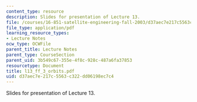 ```yaml
---
content_type: resource
description: Slides for presentation of Lecture 13.
file: /courses/16-851-satellite-engineering-fall-2003/d37aec7e217c5563c322dd06198ec7c4_l13_ff_3_orbits.pdf
file_type: application/pdf
learning_resource_types:
- Lecture Notes
ocw_type: OCWFile
parent_title: Lecture Notes
parent_type: CourseSection
parent_uid: 3b549c67-355e-4f8c-928c-487a6fa37853
resourcetype: Document
title: l13_ff_3_orbits.pdf
uid: d37aec7e-217c-5563-c322-dd06198ec7c4
---
```

Slides for presentation of Lecture 13.

